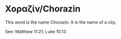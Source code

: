 # Χοραζίν/Chorazin
This word is the name Chorazin. It is the name of a city.

See: Matthew 11:21; Luke 10:13
